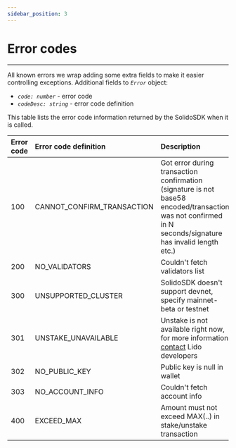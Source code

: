 ```yaml
---
sidebar_position: 3
---
```


# Error codes

---

All known errors we wrap adding some extra fields to make it easier controlling exceptions.
Additional fields to *`Error`* object:
- *`code: number`* - error code
- *`codeDesc: string`* - error code definition

This table lists the error code information returned by the SolidoSDK when it is called.

| Error code | Error code definition      | Description                                                                                                                                              |
|:-----------|:---------------------------|:---------------------------------------------------------------------------------------------------------------------------------------------------------|
| 100        | CANNOT_CONFIRM_TRANSACTION | Got error during transaction confirmation (signature is not base58 encoded/transaction was not confirmed in N seconds/signature has invalid length etc.) |
| 200        | NO_VALIDATORS              | Couldn't fetch validators list                                                                                                                           |
| 300        | UNSUPPORTED_CLUSTER        | SolidoSDK doesn't support devnet, specify mainnet-beta or testnet                                                                                        |
| 301        | UNSTAKE_UNAVAILABLE        | Unstake is not available right now, for more information [contact](https://discord.com/channels/761182643269795850/1008674036508790784) Lido developers                                             |
| 302        | NO_PUBLIC_KEY              | Public key is null in wallet                                                                                                                             |
| 303        | NO_ACCOUNT_INFO            | Couldn't fetch account info                                                                                                                              |
| 400        | EXCEED_MAX                 | Amount must not exceed MAX(..) in stake/unstake transaction                                                                                              |

